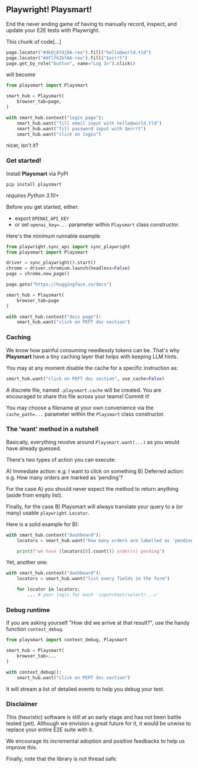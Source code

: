 Playwright! Playsmart!
----------------------

End the never ending game of having to manually record, inspect, and update your E2E tests with Playwright.

This chunk of code[...]

```python
page.locator("#dkDj87djDA-reo").fill("hello@world.tld")
page.locator("#dflfkZkfAA-reo").fill("$ecr!t")
page.get_by_role("button", name="Log In").click()
```

will become

```python
from playsmart import Playsmart

smart_hub = Playsmart(
    browser_tab=page,
)

with smart_hub.context("login page"):
    smart_hub.want("fill email input with hello@world.tld")
    smart_hub.want("fill password input with $ecr!t")
    smart_hub.want("click on login")
```

nicer, isn't it?

### Get started!

Install **Playsmart** via PyPI

```shell
pip install playsmart
```

_requires Python 3.10+_

Before you get started, either:

- export `OPENAI_API_KEY`
- or set `openai_key=...` parameter within `Playsmart` class constructor.

Here's the minimum runnable example:

```python
from playwright.sync_api import sync_playwright
from playsmart import Playsmart

driver = sync_playwright().start()
chrome = driver.chromium.launch(headless=False)
page = chrome.new_page()

page.goto("https://huggingface.co/docs")

smart_hub = Playsmart(
    browser_tab=page
)

with smart_hub.context("docs page"):
    smart_hub.want("click on PEFT doc section")
```

### Caching

We know how painful consuming needlessly tokens can be. That's why **Playsmart** have a tiny
caching layer that helps with keeping LLM hints.

You may at any moment disable the cache for a specific instruction as:

```python
smart_hub.want("click on PEFT doc section", use_cache=False)
```

A discrete file, named `.playsmart.cache` will be created. You are encouraged to share this file
across your teams! Commit it!

You may choose a filename at your own convenience via the `cache_path=...` parameter within the `Playsmart` class constructor.

### The 'want' method in a nutshell

Basically, everything revolve around `Playsmart.want(...)` as you would have already guessed.

There's two types of action you can execute:

A) Immediate action: e.g. I want to click on something
B) Deferred action: e.g. How many orders are marked as 'pending'?

For the case A) you should never expect the method to return anything (aside from empty list).

Finally, for the case B) Playsmart will always translate your query to a (or many) usable `playwright.Locator`.

Here is a solid example for B):

```python
with smart_hub.context("dashboard"):
    locators = smart_hub.want("how many orders are labelled as 'pending'?")

    print(f"we have {locators[0].count()} order(s) pending")
```

Yet, another one:

```python
with smart_hub.context("dashboard"):
    locators = smart_hub.want("list every fields in the form")

    for locator in locators:
        ... # your logic for each 'input<text/select/...>'
```

### Debug runtime

If you are asking yourself "How did we arrive at that result?", use the handy function `context_debug`.

```python
from playsmart import context_debug, Playsmart

smart_hub = Playsmart(
    browser_tab=...
)

with context_debug():
    smart_hub.want("click on PEFT doc section")
```

It will stream a list of detailed events to help you debug your test.

### Disclaimer

This (heuristic) software is still at an early stage and has not been battle tested (yet).
Although we envision a great future for it, it would be unwise to replace your entire E2E suite
with it.

We encourage its incremental adoption and positive feedbacks to help us improve this.

Finally, note that the library is not thread safe.

